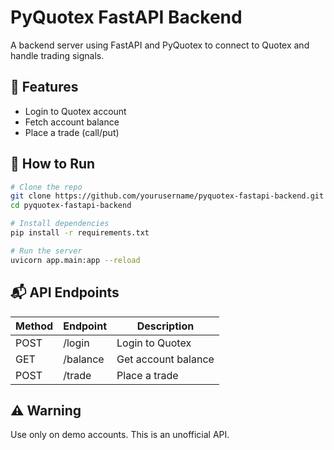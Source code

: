 # PyQuotex FastAPI Backend

A backend server using FastAPI and PyQuotex to connect to Quotex and handle trading signals.

## 🔧 Features

- Login to Quotex account
- Fetch account balance
- Place a trade (call/put)

## 🚀 How to Run

```bash
# Clone the repo
git clone https://github.com/yourusername/pyquotex-fastapi-backend.git
cd pyquotex-fastapi-backend

# Install dependencies
pip install -r requirements.txt

# Run the server
uvicorn app.main:app --reload
```

## 📬 API Endpoints

| Method | Endpoint    | Description         |
|--------|-------------|---------------------|
| POST   | /login      | Login to Quotex     |
| GET    | /balance    | Get account balance |
| POST   | /trade      | Place a trade       |

## ⚠️ Warning

Use only on demo accounts. This is an unofficial API.
